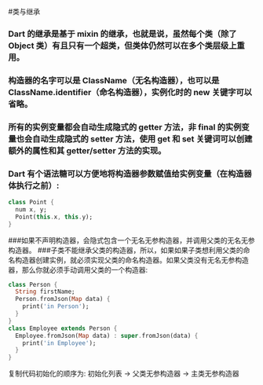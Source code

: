 #类与继承
### Dart 的继承是基于 mixin 的继承，也就是说，虽然每个类（除了 Object 类）有且只有一个超类，但类体仍然可以在多个类层级上重用。
 ### 构造器的名字可以是 ClassName（无名构造器），也可以是 ClassName.identifier（命名构造器），实例化时的 new 关键字可以省略。
 ### 所有的实例变量都会自动生成隐式的 getter 方法，非 final 的实例变量也会自动生成隐式的 setter 方法，使用 get 和 set 关键词可以创建额外的属性和其 getter/setter 方法的实现。
 ### Dart 有个语法糖可以方便地将构造器参数赋值给实例变量（在构造器体执行之前）:
 ```dart
 class Point {
   num x, y;
   Point(this.x, this.y);
 }
```

 ###如果不声明构造器，会隐式包含一个无名无参构造器，并调用父类的无名无参构造器。
 ###子类不能继承父类的构造器，所以，如果如果子类想利用父类的命名构造器创建实例，就必须实现父类的命名构造器。如果父类没有无名无参构造器，那么你就必须手动调用父类的一个构造器:
 ```dart
 class Person {
   String firstName;
   Person.fromJson(Map data) {
     print('in Person');
   }
 }
 class Employee extends Person {
   Employee.fromJson(Map data) : super.fromJson(data) {
     print('in Employee');
   }
 }
```
 复制代码初始化的顺序为: 初始化列表 → 父类无参构造器 → 主类无参构造器
 